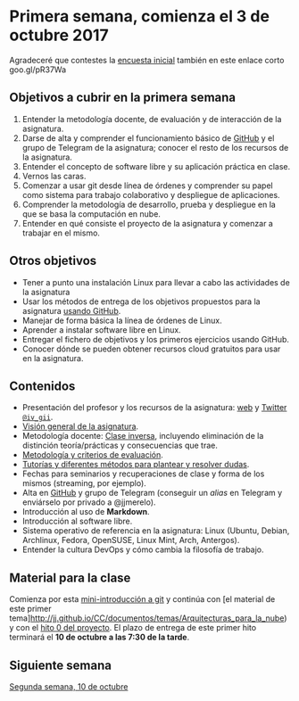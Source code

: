 # Primera semana, comienza el 3 de octubre 2017

Agradeceré que contestes
la
[encuesta inicial](https://docs.google.com/forms/d/e/1FAIpQLScw3YAgMc5gkNeT4HXVz3wQ9fck8Jrc-6kA6ihAPU5pGKWkCg/viewform) también
en este enlace corto goo.gl/pR37Wa

## Objetivos a cubrir en la primera semana

1. Entender la metodología docente, de evaluación y de interacción de la asignatura.
2. Darse de alta y comprender el funcionamiento básico
   de [GitHub](https://github.com) y el grupo de Telegram de la
   asignatura; conocer el resto de los recursos de la asignatura. 
2. Entender el concepto de software libre y su aplicación práctica en clase.
3. Vernos las caras.
4. Comenzar a usar git desde línea de órdenes y comprender su papel como sistema para trabajo colaborativo y despliegue de aplicaciones.
5. Comprender la metodología de desarrollo, prueba y despliegue en la que se basa la computación en nube.
6. Entender en qué consiste el proyecto de la asignatura y comenzar a trabajar en el mismo.

## Otros objetivos
* Tener a punto una instalación Linux para llevar a cabo las actividades de la asignatura
* Usar los métodos de entrega de los objetivos propuestos para la asignatura [usando GitHub](../objetivos/README.md). 
* Manejar de forma básica la línea de órdenes de Linux.
* Aprender a instalar software libre en Linux.
* Entregar el fichero de objetivos y los primeros ejercicios usando
  GitHub.
* Conocer dónde se pueden obtener recursos cloud gratuitos para usar
  en la asignatura. 

## Contenidos 

* Presentación del profesor y los recursos de la asignatura: [web](http://jj.github.io/CC) y [Twitter `@iv_gii`](http://twitter.com/iv_gii).
* [Visión general de la asignatura](http://masteres.ugr.es/ing-informatica/pages/info_academica/guias/guiasdocentes).
* Metodología docente: [Clase inversa](https://es.wikipedia.org/wiki/Aula_invertida), incluyendo eliminación de la distinción teoría/prácticas y consecuencias que trae.
* [Metodología y criterios de evaluación](../Metodología_y_criterios_de_evaluación.md).
* [Tutorías y diferentes métodos para plantear y resolver dudas](/issues).
* Fechas para seminarios y recuperaciones de clase y forma de los mismos (streaming, por ejemplo).
* Alta en [GitHub](http://github.com) y grupo de Telegram (conseguir
  un *alias* en Telegram y enviárselo por privado a @jjmerelo).
* Introducción al uso de **Markdown**.
* Introducción al software libre.
* Sistema operativo de referencia en la asignatura: Linux (Ubuntu,
  Debian, Archlinux, Fedora, OpenSUSE, Linux Mint, Arch, Antergos).
* Entender la cultura DevOps y cómo cambia la filosofía de trabajo.

## Material para la clase

Comienza por esta
[mini-introducción a git](http://mini-git.github.io/) y continúa con
[el material de este primer tema]http://jj.github.io/CC/documentos/temas/Arquitecturas_para_la_nube)
y con el [hito 0 del proyecto](http://jj.github.io/CC/documentos/proyecto/0.Repositorio). El plazo de entrega de este primer hito terminará el **10 de octubre a las 7:30 de la tarde**. 

## Siguiente semana

[Segunda semana, 10 de octubre ](2-semana.md)
